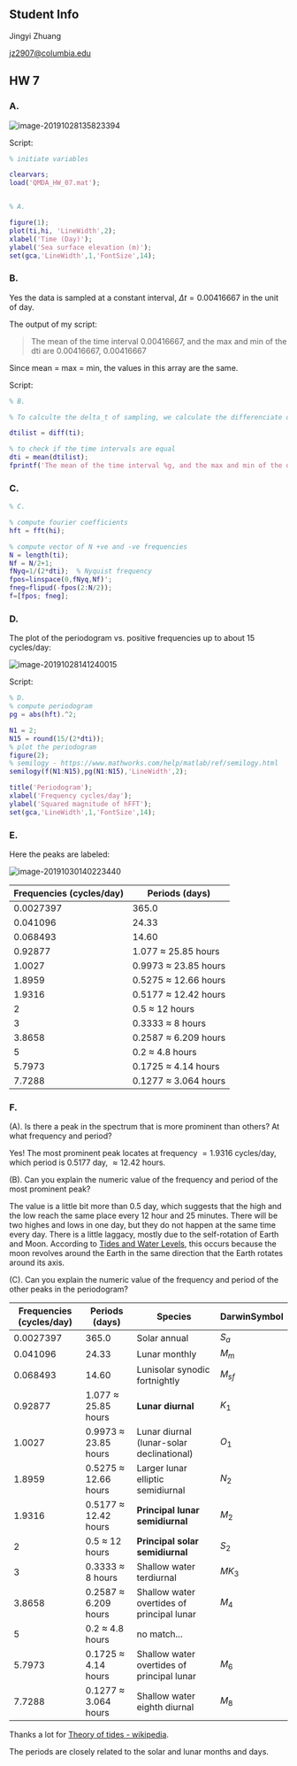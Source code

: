 ## Student Info

Jingyi Zhuang

jz2907@columbia.edu

## HW 7

### A.

![image-20191028135823394](/Users/freezer/Basement/2019Fall/Courses/EESC6908/2019_QMDA/HW7_Due1030/image-20191028135823394.png)

Script:

```matlab
% initiate variables

clearvars;
load('QMDA_HW_07.mat');


% A.

figure(1);
plot(ti,hi, 'LineWidth',2);
xlabel('Time (Day)');
ylabel('Sea surface elevation (m)');
set(gca,'LineWidth',1,'FontSize',14);
```

### B.

Yes the data is sampled at a constant interval, $\Delta t =0.00416667$ in the unit of day.

The output of my script:

> The mean of the time interval 0.00416667, and the max and min of the dti are 0.00416667, 0.00416667

Since mean = max = min, the values in this array are the same.

Script:

```matlab
% B.

% To calculte the delta_t of sampling, we calculate the differenciate of ti

dtilist = diff(ti);

% to check if the time intervals are equal
dti = mean(dtilist);
fprintf('The mean of the time interval %g, and the max and min of the dti are %g, %g\n',dti, max(dtilist),min(dtilist));

```

### C.

``` matlab
% C.

% compute fourier coefficients
hft = fft(hi);

% compute vector of N +ve and -ve frequencies
N = length(ti);
Nf = N/2+1;
fNyq=1/(2*dti);  % Nyquist frequency 
fpos=linspace(0,fNyq,Nf)';
fneg=flipud(-fpos(2:N/2));
f=[fpos; fneg];
```



### D.

The plot of the periodogram vs. positive frequencies up to about 15 cycles/day:

![image-20191028141240015](/Users/freezer/Basement/2019Fall/Courses/EESC6908/2019_QMDA/HW7_Due1030/image-20191028141240015.png)

Script:

```matlab
% D.
% compute periodogram
pg = abs(hft).^2;

N1 = 2;
N15 = round(15/(2*dti));
% plot the periodogram
figure(2);
% semilogy - https://www.mathworks.com/help/matlab/ref/semilogy.html
semilogy(f(N1:N15),pg(N1:N15),'LineWidth',2);

title('Periodogram');
xlabel('Frequency cycles/day');
ylabel('Squared magnitude of hFFT');
set(gca,'LineWidth',1,'FontSize',14);
```

### E.

Here the peaks are labeled:

![image-20191030140223440](/Users/freezer/Basement/2019Fall/Courses/EESC6908/2019_QMDA/HW7_Due1030/image-20191030140223440.png)

| Frequencies (cycles/day) | Periods (days)                   |
| ------------------------ | -------------------------------- |
| 0.0027397                | 365.0                            |
| 0.041096                 | 24.33                            |
| 0.068493                 | 14.60                            |
| 0.92877                  | 1.077     $\approx$ 25.85 hours  |
| 1.0027                   | 0.9973   $\approx$ 23.85 hours   |
| 1.8959                   | 0.5275   $\approx$ 12.66 hours   |
| 1.9316                   | 0.5177   $\approx$ 12.42 hours   |
| 2                        | 0.5          $\approx$ 12 hours  |
| 3                        | 0.3333   $\approx$ 8 hours       |
| 3.8658                   | 0.2587   $\approx$ 6.209 hours   |
| 5                        | 0.2          $\approx$ 4.8 hours |
| 5.7973                   | 0.1725    $\approx$ 4.14 hours   |
| 7.7288                   | 0.1277    $\approx$ 3.064 hours  |

### F.

(A). Is there a peak in the spectrum that is more prominent than others? At what frequency and period?

Yes! The most prominent peak locates at frequency $= 1.9316$ cycles/day, which period is $0.5177$   day, $\approx 12.42$ hours.



(B). Can you explain the numeric value of the frequency and period of the most prominent peak?

The value is a little bit more than $0.5$ day, which suggests that the high and the low reach the same place every 12 hour and 25 minutes. There will be two highes and lows in one day, but they do not happen at the same time every day. There is a little laggacy, mostly due to the self-rotation of Earth and Moon. According to [Tides and Water Levels](https://oceanservice.noaa.gov/education/tutorial_tides/tides05_lunarday.html), this occurs because the moon revolves around the Earth in the same direction that the Earth rotates around its axis.



(C). Can you explain the numeric value of the frequency and period of the other peaks in the periodogram?

| Frequencies (cycles/day) | Periods (days)                  | **Species**                   | **DarwinSymbol** |
| ------------------------ | ------------------------------- | ----------------------------- | ---------------- |
| 0.0027397                | 365.0                           | Solar annual                  | $S_a$            |
| 0.041096                 | 24.33                           | Lunar monthly                 | $M_m$            |
| 0.068493                 | 14.60                           | Lunisolar synodic fortnightly | $M_{sf}$         |
| 0.92877                  | 1.077    $\approx$ 25.85 hours  | **Lunar diurnal** | $K_1$ |
| 1.0027                   | 0.9973   $\approx$ 23.85 hours  | Lunar diurnal (lunar-solar declinational) | $O_1$ |
| 1.8959                   | 0.5275   $\approx$ 12.66 hours  | Larger lunar elliptic semidiurnal | $N_2$ |
| 1.9316                   | 0.5177   $\approx$ 12.42 hours  | **Principal lunar semidiurnal** | $M_2$ |
| 2                        | 0.5          $\approx$ 12 hours | **Principal solar semidiurnal** | $S_2$ |
| 3                        | 0.3333   $\approx$ 8 hours      | Shallow water terdiurnal | $MK_3$ |
| 3.8658                   | 0.2587   $\approx$ 6.209 hours   | Shallow water overtides of principal lunar | $M_4$ |
| 5                        | 0.2          $\approx$ 4.8 hours | no match... |  |
| 5.7973                   | 0.1725    $\approx$ 4.14 hours   | Shallow water overtides of principal lunar | $M_6$ |
| 7.7288                   | 0.1277    $\approx$ 3.064 hours  | Shallow water eighth diurnal | $M_8$ |
Thanks a lot for [Theory of tides - wikipedia](https://en.wikipedia.org/wiki/Theory_of_tides).

The periods are closely related to the solar and lunar months and days.